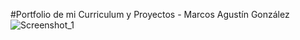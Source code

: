 #Portfolio de mi Curriculum y Proyectos - Marcos Agustín González
![Screenshot_1](https://github.com/Marquitxs/curriculum.mag/assets/171883148/18712df1-7ac4-492d-8a19-ed5cde108c7d)
